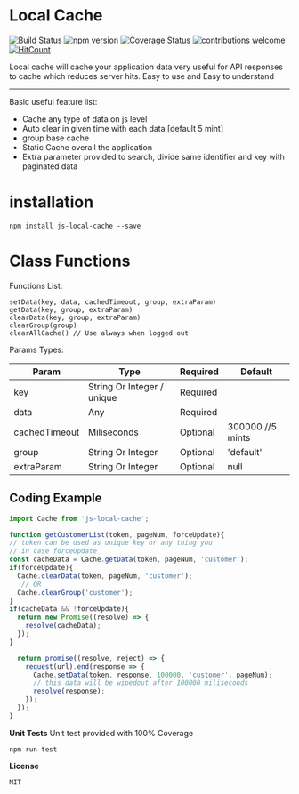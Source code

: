 Local Cache
===================
[![Build Status](https://travis-ci.org/adeelakram696/local-cache.svg?branch=master)](https://travis-ci.org/adeelakram696/local-cache)
[![npm version](https://badge.fury.io/js/js-local-cache.svg)](https://badge.fury.io/js/js-local-cache)
[![Coverage Status](https://coveralls.io/repos/github/adeelakram696/local-cache/badge.svg?branch=master)](https://coveralls.io/github/adeelakram696/local-cache?branch=master)
[![contributions welcome](https://img.shields.io/badge/contributions-welcome-brightgreen.svg?style=flat)](https://github.com/dwyl/esta/issues)
[![HitCount](http://hits.dwyl.io/adeelakram696/local-cache.svg)](http://hits.dwyl.io/adeelakram696/local-cache)

Local cache will cache your application data very useful for API responses to cache which reduces server hits. Easy to use and Easy to understand

----------
Basic useful feature list:

 * Cache any type of data on js level
 * Auto clear in given time with each data [default 5 mint]
 * group base cache
 * Static Cache overall the application
 * Extra parameter provided to search, divide same identifier and key with paginated data

installation
===================

    npm install js-local-cache --save

Class Functions
===================
Functions List:

    setData(key, data, cachedTimeout, group, extraParam)
    getData(key, group, extraParam)
    clearData(key, group, extraParam)
    clearGroup(group)
    clearAllCache() // Use always when logged out

Params Types:

| Param     | Type | Required   | Default   |
| ------- | ---- | --- | --- |
| key | String Or Integer / unique | Required|     |
| data | Any | Required |     |
| cachedTimeout | Miliseconds | Optional |  300000 //5 mints   |
| group | String Or Integer | Optional| 'default'    |
| extraParam | String Or Integer |   Optional   | null|



Coding Example
-------------
```javascript
import Cache from 'js-local-cache';

function getCustomerList(token, pageNum, forceUpdate){
// token can be used as unique key or any thing you
// in case forceUpdate
const cacheData = Cache.getData(token, pageNum, 'customer');
if(forceUpdate){
  Cache.clearData(token, pageNum, 'customer');
   // OR
  Cache.clearGroup('customer');
}
if(cacheData && !forceUpdate){
  return new Promise((resolve) => {
    resolve(cacheData);
  });
}

  return promise((resolve, reject) => {
    request(url).end(response => {
      Cache.setData(token, response, 100000, 'customer', pageNum);
      // this data will be wipedout after 100000 miliseconds
      resolve(response);
    });
  });
}
```
**Unit Tests**
Unit test provided with 100% Coverage

    npm run test

**License**

    MIT
